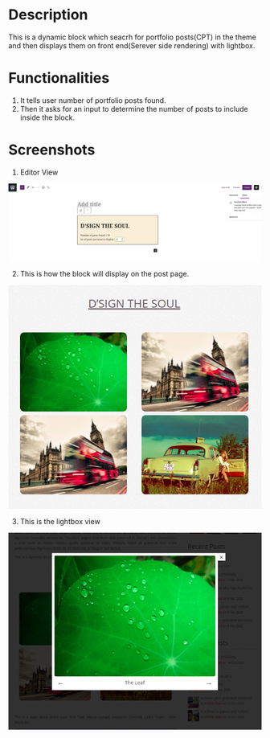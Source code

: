 # Description

This is a dynamic block which seacrh for portfolio posts(CPT) in the theme and then displays them on front end(Serever side rendering) with lightbox.

# Functionalities

1. It tells user number of portfolio posts found.
2. Then it asks for an input to determine the number of posts to include inside the block.

# Screenshots

1. Editor View

![Editor View](/screenshots/portfolio-block-editorview.png?raw=true)

2. This is how the block will display on the post page.

![Frontend view](/screenshots/portfolio-block-frontendview.png?raw=true)

3. This is the lightbox view

![Frontend view](/screenshots/portfolio-block-frontend-lightbox-view.png?raw=true)
